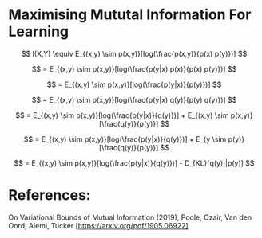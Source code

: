 # Maximising Mututal Information For Learning

$$
I(X,Y) \equiv E_{(x,y) \sim p(x,y)}[log(\frac{p(x,y)}{p(x) p(y)})]
$$

$$
= E_{(x,y) \sim p(x,y)}[log(\frac{p(y|x) p(x)}{p(x) p(y)})]
$$

$$
= E_{(x,y) \sim p(x,y)}[log(\frac{p(y|x)}{p(y)})]
$$

$$
= E_{(x,y) \sim p(x,y)}[log(\frac{p(y|x) q(y)}{p(y) q(y)})]
$$

$$
= E_{(x,y) \sim p(x,y)}[log(\frac{p(y|x)}{q(y)})] + E_{(x,y) \sim p(x,y)}[\frac{q(y)}{p(y)}]
$$

$$
= E_{(x,y) \sim p(x,y)}[log(\frac{p(y|x)}{q(y)})] + E_{y \sim p(y)}[\frac{q(y)}{p(y)}]
$$

$$
= E_{(x,y) \sim p(x,y)}[log(\frac{p(y|x)}{q(y)})] - D_{KL}[q(y)||p(y)]
$$


# References:

On Variational Bounds of Mutual Information (2019), Poole, Ozair, Van den Oord, Alemi, Tucker
[https://arxiv.org/pdf/1905.06922]
